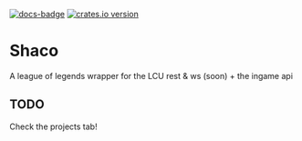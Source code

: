 [![docs-badge][]][docs] [![crates.io version]][crates.io link]

# Shaco

A league of legends wrapper for the LCU rest & ws (soon) + the ingame api

## TODO

Check the projects tab!

[docs-badge]: https://img.shields.io/badge/docs-online-5023dd.svg?style=flat-square
[docs]: https://docs.rs/shaco
[crates.io link]: https://crates.io/crates/shaco
[crates.io version]: https://img.shields.io/crates/v/shaco.svg?style=flat-square
